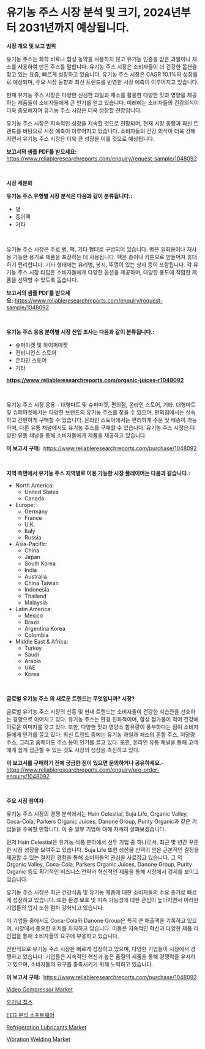 <p><h1>유기농 주스 시장 분석 및 크기, 2024년부터 2031년까지 예상됩니다.</h1></p><p><strong>시장 개요 및 보고 범위</strong></p>
<p><p>유기농 주스는 화학 비료나 합성 농약을 사용하지 않고 유기농 인증을 받은 과일이나 채소를 사용하여 만든 주스를 말합니다. 유기농 주스 시장은 소비자들이 더 건강한 옵션을 찾고 있는 요즘, 빠르게 성장하고 있습니다. 유기농 주스 시장은 CAGR 10.1%의 성장률로 예상되며, 주요 시장 동향과 최신 트렌드를 반영한 시장 예측이 이루어지고 있습니다.</p><p>현재 유기농 주스 시장은 다양한 신선한 과일과 채소를 활용한 다양한 맛과 영양을 제공하는 제품들이 소비자들에게 큰 인기를 얻고 있습니다. 미래에는 소비자들의 건강의식이 더욱 중요해지며 유기농 주스 시장은 더욱 성장할 전망입니다.</p><p>유기농 주스 시장은 지속적인 성장을 지속할 것으로 전망되며, 현재 시장 동향과 최신 트렌드를 바탕으로 시장 예측이 이루어지고 있습니다. 소비자들의 건강 의식이 더욱 강해지면서 유기농 주스 시장은 더욱 큰 성장을 이룰 것으로 예상됩니다.</p></p>
<p><strong>보고서의 샘플 PDF를 받으세요:</strong> <a href="https://www.reliableresearchreports.com/enquiry/request-sample/1048092">https://www.reliableresearchreports.com/enquiry/request-sample/1048092</a></p>
<p>&nbsp;</p>
<p><strong>시장 세분화</strong></p>
<p><strong>유기농 주스 유형별 시장 분석은 다음과 같이 분류됩니다.:</strong></p>
<p><ul><li>병</li><li>종이팩</li><li>기타</li></ul></p>
<p>&nbsp;</p>
<p><p>유기농 주스 시장은 주로 병, 팩, 기타 형태로 구성되어 있습니다. 병은 일회용이나 재사용 가능한 용기로 제품을 포장하는 데 사용됩니다. 팩은 종이나 카톤으로 만들어져 휴대하기 편리합니다. 기타 형태에는 유리병, 봉지, 뚜껑이 있는 상자 등이 포함됩니다. 각 유기농 주스 시장 타입은 소비자들에게 다양한 옵션을 제공하며, 다양한 용도에 적합한 제품을 선택할 수 있도록 돕습니다.</p></p>
<p><strong>보고서의 샘플 PDF를 받으세요:</strong>&nbsp;<a href="https://www.reliableresearchreports.com/enquiry/request-sample/1048092">https://www.reliableresearchreports.com/enquiry/request-sample/1048092</a></p>
<p>&nbsp;</p>
<p><strong> 유기농 주스 응용 분야별 시장 산업 조사는 다음과 같이 분류됩니다.:</strong></p>
<p><ul><li>슈퍼마켓 및 하이퍼마켓</li><li>컨비니언스 스토어</li><li>온라인 스토어</li><li>기타</li></ul></p>
<p><strong><a href="https://www.reliableresearchreports.com/organic-juices-r1048092">https://www.reliableresearchreports.com/organic-juices-r1048092</a></strong></p>
<p>&nbsp;</p>
<p><p>유기농 주스 시장 응용 - 대형마트 및 슈퍼마켓, 편의점, 온라인 스토어, 기타. 대형마트 및 슈퍼마켓에서는 다양한 브랜드의 유기농 주스를 찾을 수 있으며, 편의점에서는 신속하고 간편하게 구매할 수 있습니다. 온라인 스토어에서는 편리하게 주문 및 배송이 가능하며, 다른 유통 채널에서도 유기농 주스를 구매할 수 있습니다. 유기농 주스 시장은 다양한 유통 채널을 통해 소비자들에게 제품을 제공하고 있습니다.</p></p>
<p><strong>이 보고서 구매:</strong>&nbsp; <a href="https://www.reliableresearchreports.com/purchase/1048092">https://www.reliableresearchreports.com/purchase/1048092</a></p>
<p>&nbsp;</p>
<p><strong>지역 측면에서 유기농 주스 지역별로 이용 가능한 시장 플레이어는 다음과 같습니다.:</strong></p>
<p><ul>
    <li>
        North America:
        <ul>
            <li>United States</li>
            <li>Canada</li>
        </ul>
    </li>
    <li>
        Europe:
        <ul>
            <li>Germany</li>
            <li>France</li>
            <li>U.K.</li>
            <li>Italy</li>
            <li>Russia</li>
        </ul>
    </li>
    <li>
        Asia-Pacific:
        <ul>
            <li>China</li>
            <li>Japan</li>
            <li>South Korea</li>
            <li>India</li>
            <li>Australia</li>
            <li>China Taiwan</li>
            <li>Indonesia</li>
            <li>Thailand</li>
            <li>Malaysia</li>
        </ul>
    </li>
    <li>
        Latin America:
        <ul>
            <li>Mexico</li>
            <li>Brazil</li>
            <li>Argentina Korea</li>
            <li>Colombia</li>
        </ul>
    </li>
    <li>
        Middle East & Africa:
        <ul>
            <li>Turkey</li>
            <li>Saudi</li>
            <li>Arabia</li>
            <li>UAE</li>
            <li>Korea</li>
        </ul>
    </li>
    </ul></p>
<p>&nbsp;</p>
<p><strong>글로벌 유기농 주스 의 새로운 트렌드는 무엇입니까? 시장?</strong></p>
<p><p>글로벌 유기농 주스 시장의 신흥 및 현재 트렌드는 소비자들이 건강한 식습관을 선호하는 경향으로 이어지고 있다. 유기농 주스는 환경 친화적이며, 합성 첨가물이 적어 건강에 이로운 이미지를 갖고 있다. 또한, 다양한 맛과 영양소 함유량이 풍부하다는 점이 소비자들에게 인기를 끌고 있다. 최신 트렌드 중에는 유기농 과일과 채소의 혼합 주스, 저당량 주스, 그리고 홈메이드 주스 등이 인기를 끌고 있다. 또한, 온라인 유통 채널을 통해 고객에게 쉽게 접근할 수 있는 것도 시장의 성장을 촉진하고 있다.</p></p>
<p><strong>이 보고서를 구매하기 전에 궁금한 점이 있으면 문의하거나 공유하세요.</strong>- <a href="https://www.reliableresearchreports.com/enquiry/pre-order-enquiry/1048092">https://www.reliableresearchreports.com/enquiry/pre-order-enquiry/1048092</a></p>
<p>&nbsp;</p>
<p><strong>주요 시장 참여자</strong></p>
<p><p>유기농 주스 시장의 경쟁 분석에서는 Hain Celestial, Suja Life, Organic Valley, Coca-Cola, Parkers Organic Juices, Danone Group, Purity Organic과 같은 기업들을 주목할 만합니다. 이 중 일부 기업에 대해 자세히 살펴보겠습니다.</p><p>먼저 Hain Celestial은 유기농 식품 분야에서 선두 기업 중 하나로서, 최근 몇 년간 꾸준한 시장 성장을 보여주고 있습니다. Suja Life 또한 생산물 선택이 얻은 근본적인 결정을 제공할 수 있는 철저한 경험을 통해 소비자들의 관심을 사로잡고 있습니다. 그 외 Organic Valley, Coca-Cola, Parkers Organic Juices, Danone Group, Purity Organic 등도 획기적인 비즈니스 전략과 혁신적인 제품을 통해 시장에서 강세를 보이고 있습니다.</p><p>유기농 주스 시장은 최근 건강식품 및 유기농 제품에 대한 소비자들의 수요 증가로 빠르게 성장하고 있습니다. 또한 환경 보호 및 지속 가능성에 대한 관심이 높아지면서 이러한 기업들의 입지 또한 점차 강화되고 있습니다.</p><p>이 기업들 중에서도 Coca-Cola와 Danone Group은 특히 큰 매출액을 기록하고 있으며, 시장에서 중요한 위치를 차지하고 있습니다. 이들은 지속적인 혁신과 다양한 제품 라인업을 통해 소비자들의 요구에 부응하고 있습니다.</p><p>전반적으로 유기농 주스 시장은 빠르게 성장하고 있으며, 다양한 기업들이 시장에서 경쟁하고 있습니다. 기업들은 지속적인 혁신과 높은 품질의 제품을 통해 경쟁력을 유지하고 있으며, 소비자들의 요구를 충족시키기 위해 노력하고 있습니다.</p></p>
<p><strong>이 보고서 구매:</strong>&nbsp;&nbsp;<a href="https://www.reliableresearchreports.com/purchase/1048092">https://www.reliableresearchreports.com/purchase/1048092</a></p>
<p><p><a href="https://github.com/gdfhhhj/Market-Research-Report-List-4/blob/main/video-compressor-market.md">Video Compressor Market</a></p><p><a href="https://github.com/JackieFauhey9089475/Market-Research-Report-List-1/blob/main/137712751351.md">오가닉 칩스</a></p><p><a href="https://medium.com/@cierrahayes645/eeg-%EB%B6%84%EC%84%9D-%EC%86%8C%ED%94%84%ED%8A%B8%EC%9B%A8%EC%96%B4-%EC%8B%9C%EC%9E%A5-%EA%B7%9C%EB%AA%A8-cagr-%ED%8A%B8%EB%A0%8C%EB%93%9C-2024-2030-51dec1653de1">EEG 분석 소프트웨어</a></p><p><a href="https://www.linkedin.com/pulse/decoding-refrigeration-lubricants-market-deep-dive-latest-buu1f?trackingId=0gO3Jwx5teLu0X2wpvgnYg%3D%3D">Refrigeration Lubricants Market</a></p><p><a href="https://github.com/julyju69/Market-Research-Report-List-3/blob/main/vibration-welding-market.md">Vibration Welding Market</a></p></p>